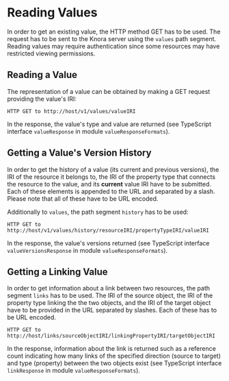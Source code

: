 <!---
Copyright © 2015-2019 the contributors (see Contributors.md).

This file is part of Knora.

Knora is free software: you can redistribute it and/or modify
it under the terms of the GNU Affero General Public License as published
by the Free Software Foundation, either version 3 of the License, or
(at your option) any later version.

Knora is distributed in the hope that it will be useful,
but WITHOUT ANY WARRANTY; without even the implied warranty of
MERCHANTABILITY or FITNESS FOR A PARTICULAR PURPOSE.  See the
GNU Affero General Public License for more details.

You should have received a copy of the GNU Affero General Public
License along with Knora.  If not, see <http://www.gnu.org/licenses/>.
-->

# Reading Values

In order to get an existing value, the HTTP method GET has to be used.
The request has to be sent to the Knora server using the `values` path
segment. Reading values may require authentication since some resources
may have restricted viewing permissions.

## Reading a Value

The representation of a value can be obtained by making a GET request
providing the value's IRI:

```
HTTP GET to http://host/v1/values/valueIRI
```

In the response, the value's type and value are returned (see TypeScript
interface `valueResponse` in module `valueResponseFormats`).

## Getting a Value's Version History

In order to get the history of a value (its current and previous
versions), the IRI of the resource it belongs to, the IRI of the
property type that connects the resource to the value, and its
**current** value IRI have to be submitted. Each of these elements is
appended to the URL and separated by a slash. Please note that all of
these have to be URL encoded.

Additionally to `values`, the path segment `history` has to be used:

```
HTTP GET to http://host/v1/values/history/resourceIRI/propertyTypeIRI/valueIRI
```

In the response, the value's versions returned (see TypeScript interface
`valueVersionsResponse` in module `valueResponseFormats`).

## Getting a Linking Value

In order to get information about a link between two resources, the path
segment `links` has to be used. The IRI of the source object, the IRI of
the property type linking the the two objects, and the IRI of the target
object have to be provided in the URL separated by slashes. Each of
these has to be URL
    encoded.

```
HTTP GET to http://host/links/sourceObjectIRI/linkingPropertyIRI/targetObjectIRI
```

In the response, information about the link is returned such as a
reference count indicating how many links of the specified direction
(source to target) and type (property) between the two objects exist
(see TypeScript interface `linkResponse` in module
`valueResponseFormats`).
